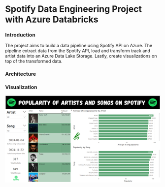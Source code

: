 # Spotify Data Engineering Project with Azure Databricks
### Introduction
The project aims to build a data pipeline using Spotify API on Azure. The pipeline extract data from the Spotify API, load and transform track and artist data into an Azure Data Lake Storage. Lastly, create visualizations on top of the transformed data. 

### Architecture

### Visualization
![Spotify Dashboard](https://github.com/putthisonwannapong/spotifyproject-azure-databricks/blob/main/image/SpotifyDashboard.PNG)
